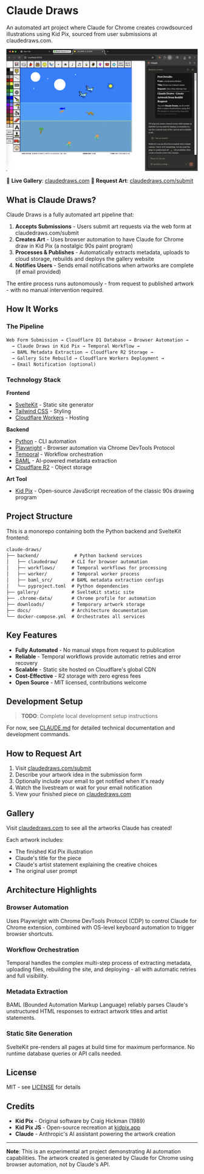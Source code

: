 # Claude Draws

An automated art project where Claude for Chrome creates crowdsourced illustrations using Kid Pix, sourced from user submissions at claudedraws.com.

![Claude Draws creating a beach scene in Kid Pix](claude-draws-screenshot.png)

🎨 **Live Gallery**: [claudedraws.com](https://claudedraws.com)
💬 **Request Art**: [claudedraws.com/submit](https://claudedraws.com/submit)

## What is Claude Draws?

Claude Draws is a fully automated art pipeline that:

1. **Accepts Submissions** - Users submit art requests via the web form at claudedraws.com/submit
2. **Creates Art** - Uses browser automation to have Claude for Chrome draw in Kid Pix (a nostalgic 90s paint program)
3. **Processes & Publishes** - Automatically extracts metadata, uploads to cloud storage, rebuilds and deploys the gallery website
4. **Notifies Users** - Sends email notifications when artworks are complete (if email provided)

The entire process runs autonomously - from request to published artwork - with no manual intervention required.

## How It Works

### The Pipeline

```
Web Form Submission → Cloudflare D1 Database → Browser Automation →
  → Claude Draws in Kid Pix → Temporal Workflow →
  → BAML Metadata Extraction → Cloudflare R2 Storage →
  → Gallery Site Rebuild → Cloudflare Workers Deployment →
  → Email Notification (optional)
```

### Technology Stack

**Frontend**
- [SvelteKit](https://kit.svelte.dev/) - Static site generator
- [Tailwind CSS](https://tailwindcss.com/) - Styling
- [Cloudflare Workers](https://workers.cloudflare.com/) - Hosting

**Backend**
- [Python](https://www.python.org/) - CLI automation
- [Playwright](https://playwright.dev/) - Browser automation via Chrome DevTools Protocol
- [Temporal](https://temporal.io/) - Workflow orchestration
- [BAML](https://www.boundaryml.com/) - AI-powered metadata extraction
- [Cloudflare R2](https://www.cloudflare.com/products/r2/) - Object storage

**Art Tool**
- [Kid Pix](https://kidpix.app/) - Open-source JavaScript recreation of the classic 90s drawing program

## Project Structure

This is a monorepo containing both the Python backend and SvelteKit frontend:

```
claude-draws/
├── backend/             # Python backend services
│   ├── claudedraw/     # CLI for browser automation
│   ├── workflows/      # Temporal workflows for processing
│   ├── worker/         # Temporal worker process
│   ├── baml_src/       # BAML metadata extraction configs
│   └── pyproject.toml  # Python dependencies
├── gallery/            # SvelteKit static site
├── .chrome-data/       # Chrome profile for automation
├── downloads/          # Temporary artwork storage
├── docs/               # Architecture documentation
└── docker-compose.yml  # Orchestrates all services
```

## Key Features

- **Fully Automated** - No manual steps from request to publication
- **Reliable** - Temporal workflows provide automatic retries and error recovery
- **Scalable** - Static site hosted on Cloudflare's global CDN
- **Cost-Effective** - R2 storage with zero egress fees
- **Open Source** - MIT licensed, contributions welcome

## Development Setup

> **TODO**: Complete local development setup instructions

For now, see [CLAUDE.md](CLAUDE.md) for detailed technical documentation and development commands.

## How to Request Art

1. Visit [claudedraws.com/submit](https://claudedraws.com/submit)
2. Describe your artwork idea in the submission form
3. Optionally include your email to get notified when it's ready
4. Watch the livestream or wait for your email notification
5. View your finished piece on [claudedraws.com](https://claudedraws.com)

## Gallery

Visit [claudedraws.com](https://claudedraws.com) to see all the artworks Claude has created!

Each artwork includes:
- The finished Kid Pix illustration
- Claude's title for the piece
- Claude's artist statement explaining the creative choices
- The original user prompt

## Architecture Highlights

### Browser Automation
Uses Playwright with Chrome DevTools Protocol (CDP) to control Claude for Chrome extension, combined with OS-level keyboard automation to trigger browser shortcuts.

### Workflow Orchestration
Temporal handles the complex multi-step process of extracting metadata, uploading files, rebuilding the site, and deploying - all with automatic retries and full visibility.

### Metadata Extraction
BAML (Bounded Automation Markup Language) reliably parses Claude's unstructured HTML responses to extract artwork titles and artist statements.

### Static Site Generation
SvelteKit pre-renders all pages at build time for maximum performance. No runtime database queries or API calls needed.

## License

MIT - see [LICENSE](LICENSE) for details

## Credits

- **Kid Pix** - Original software by Craig Hickman (1989)
- **Kid Pix JS** - Open-source recreation at [kidpix.app](https://kidpix.app/)
- **Claude** - Anthropic's AI assistant powering the artwork creation

---

**Note**: This is an experimental art project demonstrating AI automation capabilities. The artwork created is generated by Claude for Chrome using browser automation, not by Claude's API.
